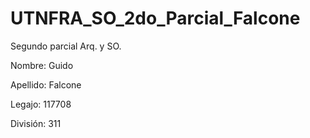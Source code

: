 # UTNFRA_SO_2do_Parcial_Falcone
Segundo parcial Arq. y SO.

Nombre: Guido

Apellido: Falcone

Legajo: 117708

División: 311
